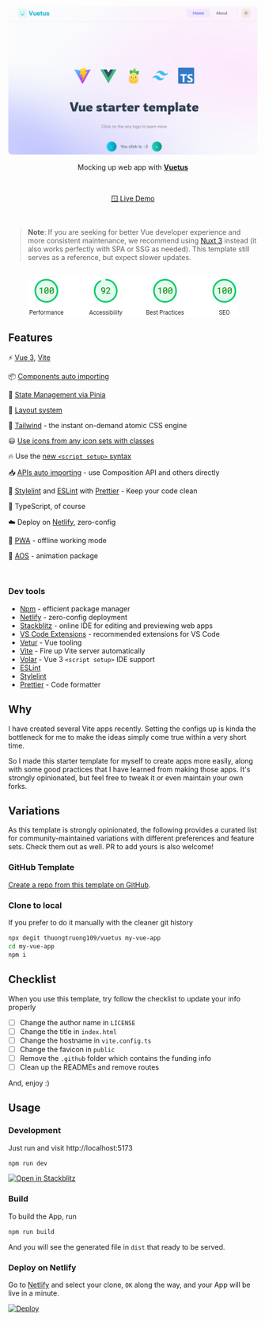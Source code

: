 ![Opinionated Vite x Vue Starter Template](./public/preview.png)

<p align='center'>
    Mocking up web app with <b><a href="https://github.com/thuongtruong109/vue-template/generate">Vuetus</a></b>
</p>

<br>

<p align='center'>
    <a href="https://vuetus.vercel.app/">🪟 Live Demo</a>
</p>

<br>

> **Note**: If you are seeking for better Vue developer experience and more consistent maintenance, we recommend using [Nuxt 3](https://nuxt.com) instead (it also works perfectly with SPA or SSG as needed). This template still serves as a reference, but expect slower updates.

<br>

<div align='center'>
    <a align="center" href="https://pagespeed.web.dev/analysis/https-vuetus-vercel-app/pubrgtb549?form_factor=desktop">
        <img src="./public/insight.png" alt="PageSpeed" align='center'>
    </a>
</div>

## Features

⚡️ [Vue 3](https://github.com/vuejs/core), [Vite](https://github.com/vitejs/vite)

📦 [Components auto importing](./src/components)

🍍 [State Management via Pinia](https://pinia.vuejs.org/)

📑 [Layout system](./src/layouts)

🎨 [Tailwind](https://tailwindcss.com) - the instant on-demand atomic CSS engine

😃 [Use icons from any icon sets with classes](https://github.com/antfu/unocss/tree/main/packages/preset-icons)

🔥 Use the [new `<script setup>` syntax](https://github.com/vuejs/rfcs/pull/227)

📥 [APIs auto importing](https://github.com/antfu/unplugin-auto-import) - use Composition API and others directly

🦔 [Stylelint](https://stylelint.io/) and [ESLint](https://eslint.org/) with [Prettier](https://prettier.io/) - Keep your code clean

🦾 TypeScript, of course

☁️ Deploy on [Netlify](https://netlify.com), zero-config

📲 [PWA](https://github.com/antfu/vite-plugin-pwa) - offline working mode

🌊 [AOS](https://www.npmjs.com/package/aos) - animation package

<!-- - 🗂 [File based routing](./src/pages) -->

<!-- - ⚙️ Unit Testing with [Vitest](https://github.com/vitest-dev/vitest), E2E Testing with [Cypress](https://cypress.io/) on [GitHub Actions](https://github.com/features/actions) -->

<br>

### Dev tools

- [Npm](https://npmjs.com/) - efficient package manager
- [Netlify](https://www.netlify.com/) - zero-config deployment
- [Stackblitz](https://stackblitz.com/github/thuongtruong109/vuetus) - online IDE for editing and previewing web apps
- [VS Code Extensions](./.vscode/extensions.json) - recommended extensions for VS Code
- [Vetur](https://marketplace.visualstudio.com/items?itemName=octref.vetur) - Vue tooling
- [Vite](https://marketplace.visualstudio.com/items?itemName=antfu.vite) - Fire up Vite server automatically
- [Volar](https://marketplace.visualstudio.com/items?itemName=Vue.volar) - Vue 3 `<script setup>` IDE support
- [ESLint](https://marketplace.visualstudio.com/items?itemName=dbaeumer.vscode-eslint)
- [Stylelint](https://marketplace.visualstudio.com/items?itemName=stylelint.vscode-stylelint)
- [Prettier](https://marketplace.visualstudio.com/items?itemName=esbenp.prettier-vscode) - Code formatter

## Why

I have created several Vite apps recently. Setting the configs up is kinda the bottleneck for me to make the ideas simply come true within a very short time.

So I made this starter template for myself to create apps more easily, along with some good practices that I have learned from making those apps. It's strongly opinionated, but feel free to tweak it or even maintain your own forks.

## Variations

As this template is strongly opinionated, the following provides a curated list for community-maintained variations with different preferences and feature sets. Check them out as well. PR to add yours is also welcome!

### GitHub Template

[Create a repo from this template on GitHub](https://github.com/thuongtruong109/vue-template/generate).

### Clone to local

If you prefer to do it manually with the cleaner git history

```bash
npx degit thuongtruong109/vuetus my-vue-app
cd my-vue-app
npm i
```

## Checklist

When you use this template, try follow the checklist to update your info properly

- [ ] Change the author name in `LICENSE`
- [ ] Change the title in `index.html`
- [ ] Change the hostname in `vite.config.ts`
- [ ] Change the favicon in `public`
- [ ] Remove the `.github` folder which contains the funding info
- [ ] Clean up the READMEs and remove routes

And, enjoy :)

## Usage

### Development

Just run and visit http://localhost:5173

```bash
npm run dev
```

[![Open in Stackblitz](https://developer.stackblitz.com/img/open_in_stackblitz.svg)](https://stackblitz.com/github/thuongtruong109/vuetus/tree/main/?file=.stackblitzrc)

### Build

To build the App, run

```bash
npm run build
```

And you will see the generated file in `dist` that ready to be served.

### Deploy on Netlify

Go to [Netlify](https://app.netlify.com/start) and select your clone, `OK` along the way, and your App will be live in a minute.

[![Deploy](https://www.netlify.com/img/deploy/button.svg)](https://app.netlify.com/start/deploy?repository=https://github.com/thuongtruong109/vuetus)
